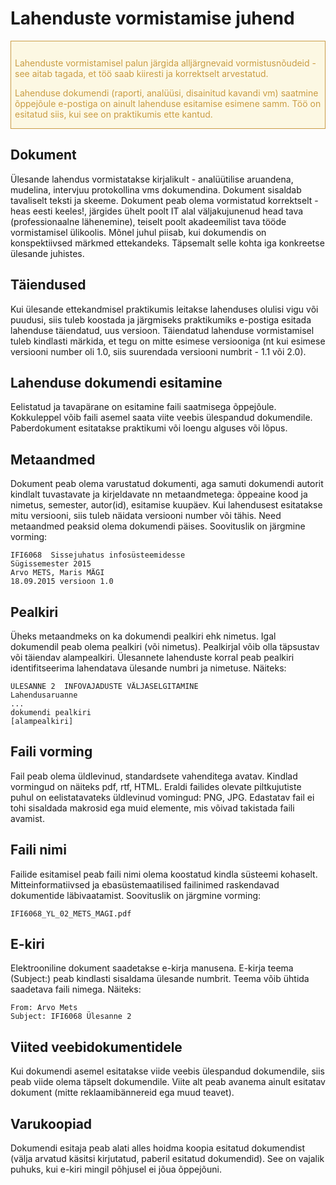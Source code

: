 # Lahenduste vormistamise juhend

<div class='aktuaalne'  style='background-color: #FCF8E3; color: #CA9C44; border: 1px solid #CA9C44; margin-top: 12px; padding: 12px 0 0 6px; '>

Lahenduste vormistamisel palun järgida alljärgnevaid vormistusnõudeid - see aitab tagada, et töö saab kiiresti ja korrektselt arvestatud.

Lahenduse dokumendi (raporti, analüüsi, disainitud kavandi vm) saatmine õppejõule e-postiga on ainult lahenduse esitamise esimene samm. Töö on esitatud siis, kui see on praktikumis ette kantud.

</div>

## Dokument

Ülesande lahendus vormistatakse kirjalikult - analüütilise aruandena, mudelina, intervjuu protokollina vms dokumendina. Dokument sisaldab tavaliselt teksti ja skeeme. Dokument peab olema vormistatud korrektselt - heas eesti keeles!, järgides ühelt poolt IT alal väljakujunenud head tava (professionaalne lähenemine), teiselt poolt akadeemilist tava tööde vormistamisel ülikoolis. Mõnel juhul piisab, kui dokumendis on konspektiivsed märkmed ettekandeks. Täpsemalt selle kohta iga konkreetse ülesande juhistes.

## Täiendused

Kui ülesande ettekandmisel praktikumis leitakse lahenduses olulisi vigu või puudusi, siis tuleb koostada ja järgmiseks praktikumiks e-postiga esitada lahenduse täiendatud, uus versioon. Täiendatud lahenduse vormistamisel tuleb kindlasti märkida, et tegu on mitte esimese versiooniga (nt kui esimese versiooni number oli 1.0, siis suurendada versiooni numbrit - 1.1 või 2.0). 

## Lahenduse dokumendi esitamine

Eelistatud ja tavapärane on esitamine faili saatmisega õppejõule. Kokkuleppel võib faili asemel saata viite veebis ülespandud dokumendile. Paberdokument esitatakse praktikumi või loengu alguses või lõpus.

## Metaandmed

Dokument peab olema varustatud dokumenti, aga samuti dokumendi autorit kindlalt tuvastavate ja kirjeldavate nn metaandmetega: õppeaine kood ja nimetus, semester, autor(id), esitamise kuupäev. Kui lahendusest esitatakse mitu versiooni, siis tuleb näidata versiooni number või tähis. Need metaandmed peaksid olema dokumendi päises. Soovituslik on järgmine vorming:

````
IFI6068  Sissejuhatus infosüsteemidesse
Sügissemester 2015
Arvo METS, Maris MÄGI
18.09.2015 versioon 1.0
````

## Pealkiri

Üheks metaandmeks on ka dokumendi pealkiri ehk nimetus. Igal dokumendil peab olema pealkiri (või nimetus). Pealkirjal võib olla täpsustav või täiendav alampealkiri. Ülesannete lahenduste korral peab pealkiri identifitseerima lahendatava ülesande numbri ja nimetuse. Näiteks:

````
ÜLESANNE 2  INFOVAJADUSTE VÄLJASELGITAMINE
Lahendusaruanne
...
dokumendi pealkiri
[alampealkiri]
````

## Faili vorming

Fail peab olema üldlevinud, standardsete vahenditega avatav. Kindlad vormingud on näiteks pdf, rtf, HTML. Eraldi failides olevate piltkujutiste puhul on eelistatavateks üldlevinud vomingud: PNG, JPG. Edastatav fail ei tohi sisaldada makrosid ega muid elemente, mis võivad takistada faili avamist.

## Faili nimi

Failide esitamisel peab faili nimi olema koostatud kindla süsteemi kohaselt. Mitteinformatiivsed ja ebasüstemaatilised failinimed raskendavad dokumentide läbivaatamist. Soovituslik on järgmine vorming:

````
IFI6068_YL_02_METS_MAGI.pdf
````

## E-kiri

Elektrooniline dokument saadetakse e-kirja manusena. E-kirja teema (Subject:) peab kindlasti sisaldama ülesande numbrit. Teema võib ühtida saadetava faili nimega. Näiteks:

````
From: Arvo Mets
Subject: IFI6068 Ülesanne 2
````

## Viited veebidokumentidele

Kui dokumendi asemel esitatakse viide veebis ülespandud dokumendile, siis peab viide olema täpselt dokumendile. Viite alt peab avanema ainult esitatav dokument (mitte reklaamibännereid ega muud teavet).

## Varukoopiad

Dokumendi esitaja peab alati alles hoidma koopia esitatud dokumendist (välja arvatud käsitsi kirjutatud, paberil esitatud dokumendid). See on vajalik puhuks, kui e-kiri mingil põhjusel ei jõua õppejõuni.
